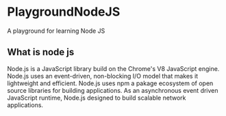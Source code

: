 # PlaygroundNodeJS
A playground for learning Node JS

## What is node js
Node.js is a JavaScript library build on the Chrome's V8 JavaScript engine. Node.js uses an event-driven, non-blocking I/O model that makes it lightweight and efficient. Node.js uses npm a pakage ecosystem of open source libraries for building applications.
As an asynchronous event driven JavaScript runtime, Node.js designed to build scalable network applications.

